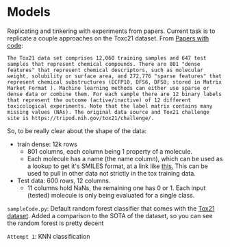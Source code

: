 # Models 

Replicating and tinkering with experiments from papers. Current task is to replicate a couple approaches on the Toxc21 dataset. From [Papers with code](https://paperswithcode.com/dataset/tox21-1): 

```
The Tox21 data set comprises 12,060 training samples and 647 test samples that represent chemical compounds. There are 801 "dense features" that represent chemical descriptors, such as molecular weight, solubility or surface area, and 272,776 "sparse features" that represent chemical substructures (ECFP10, DFS6, DFS8; stored in Matrix Market Format ). Machine learning methods can either use sparse or dense data or combine them. For each sample there are 12 binary labels that represent the outcome (active/inactive) of 12 different toxicological experiments. Note that the label matrix contains many missing values (NAs). The original data source and Tox21 challenge site is https://tripod.nih.gov/tox21/challenge/.
```

So, to be really clear about the shape of the data: 
- train dense: 12k rows
    - 801 columns, each column being 1 property of a molecule.
    - Each molecule has a name (the name column), which can be used as a lookup to get it's SMILES format, at a link like [this.](https://pubchem.ncbi.nlm.nih.gov/substance/170465670) This can be used to pull in other data not strictly in the tox training data. 
- Test data: 600 rows, 12 columns. 
    - 11 columns hold NaNs, the remaining one has 0 or 1. Each input (tested) molecule is only being evaluated for a single class.

`sampleCode.py`: Default random forest classifier that comes with the [Tox21 dataset](http://bioinf.jku.at/research/DeepTox/tox21.html). Added a comparison to the SOTA of the dataset, so you can see the random forest is pretty decent

`Attempt 1`: KNN classification